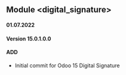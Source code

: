 ## Module <digital_signature>

#### 01.07.2022
#### Version 15.0.1.0.0
#### ADD
- Initial commit for Odoo 15 Digital Signature

